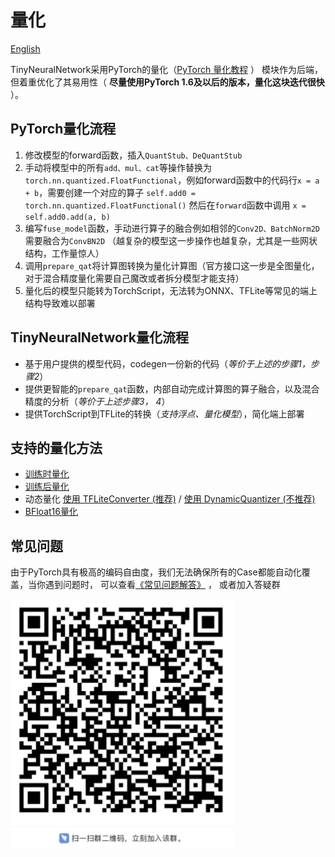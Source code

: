 # 量化
[English](README.md)

TinyNeuralNetwork采用PyTorch的量化（[PyTorch 量化教程](https://pytorch.org/tutorials/advanced/static_quantization_tutorial.html) ）
模块作为后端，但着重优化了其易用性（ **尽量使用PyTorch 1.6及以后的版本，量化这块迭代很快** ）。

## PyTorch量化流程
1. 修改模型的forward函数，插入`QuantStub、DeQuantStub`
2. 手动将模型中的所有`add、mul、cat`等操作替换为`torch.nn.quantized.FloatFunctional`，例如forward函数中的代码行`x = a + b`，需要创建一个对应的算子
  `self.add0 = torch.nn.quantized.FloatFunctional()` 然后在`forward`函数中调用 `x = self.add0.add(a, b)`
3. 编写`fuse_model`函数，手动进行算子的融合例如相邻的`Conv2D、BatchNorm2D`需要融合为`ConvBN2D`
  （越复杂的模型这一步操作也越复杂，尤其是一些网状结构，工作量惊人）
4. 调用`prepare_qat`将计算图转换为量化计算图（官方接口这一步是全图量化，对于混合精度量化需要自己魔改或者拆分模型才能支持）
5. 量化后的模型只能转为TorchScript，无法转为ONNX、TFLite等常见的端上结构导致难以部署


## TinyNeuralNetwork量化流程
+ 基于用户提供的模型代码，codegen一份新的代码（*等价于上述的步骤1，步骤2*）
+ 提供更智能的`prepare_qat`函数，内部自动完成计算图的算子融合，以及混合精度的分析（*等价于上述步骤3， 4*）
+ 提供TorchScript到TFLite的转换（*支持浮点、量化模型*），简化端上部署

## 支持的量化方法
- [训练时量化](qat.py)
- [训练后量化](post.py)
- 动态量化 [使用 TFLiteConverter (推荐)](../converter/dynamic.py) / [使用 DynamicQuantizer (不推荐)](dynamic.py)
- [BFloat16量化](bf16.py)

## 常见问题

由于PyTorch具有极高的编码自由度，我们无法确保所有的Case都能自动化覆盖，当你遇到问题时，
可以查看[《常见问题解答》](../../docs/FAQ_zh-CN.md) ， 或者加入答疑群

![img.png](../../docs/qa.png)
